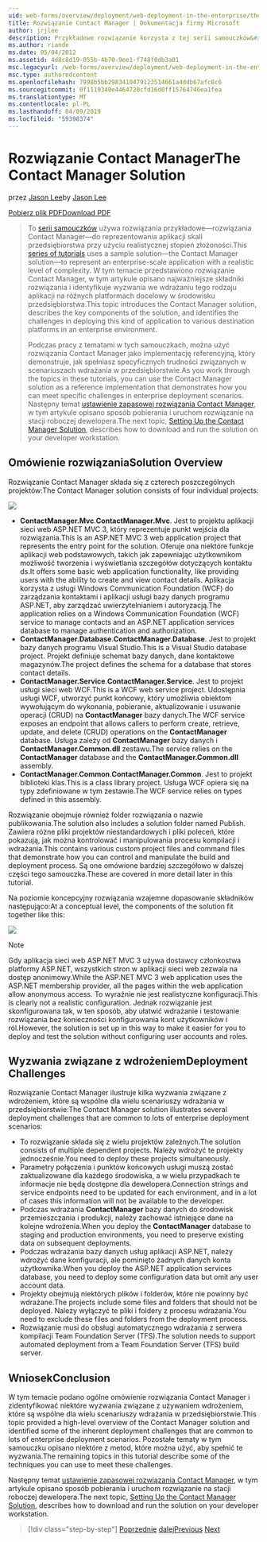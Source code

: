 ```yaml
---
uid: web-forms/overview/deployment/web-deployment-in-the-enterprise/the-contact-manager-solution
title: Rozwiązanie Contact Manager | Dokumentacja firmy Microsoft
author: jrjlee
description: Przykładowe rozwiązanie korzysta z tej serii samouczków&#x2014;rozwiązania Contact Manager&#x2014;do reprezentowania aplikacji skali przedsiębiorstwa przy użyciu realistycznej leve...
ms.author: riande
ms.date: 05/04/2012
ms.assetid: 4d8c8d19-055b-4b70-9ee1-f748f0db3a01
msc.legacyurl: /web-forms/overview/deployment/web-deployment-in-the-enterprise/the-contact-manager-solution
msc.type: authoredcontent
ms.openlocfilehash: 7998b5bb2983410479123514661a4ddb67afc8c6
ms.sourcegitcommit: 0f1119340e4464720cfd16d0ff15764746ea1fea
ms.translationtype: MT
ms.contentlocale: pl-PL
ms.lasthandoff: 04/09/2019
ms.locfileid: "59398374"
---
```

# <a name="the-contact-manager-solution"></a><span data-ttu-id="7dfb4-103">Rozwiązanie Contact Manager</span><span class="sxs-lookup"><span data-stu-id="7dfb4-103">The Contact Manager Solution</span></span>

<span data-ttu-id="7dfb4-104">przez [Jason Lee](https://github.com/jrjlee)</span><span class="sxs-lookup"><span data-stu-id="7dfb4-104">by [Jason Lee](https://github.com/jrjlee)</span></span>

[<span data-ttu-id="7dfb4-105">Pobierz plik PDF</span><span class="sxs-lookup"><span data-stu-id="7dfb4-105">Download PDF</span></span>](https://msdnshared.blob.core.windows.net/media/MSDNBlogsFS/prod.evol.blogs.msdn.com/CommunityServer.Blogs.Components.WeblogFiles/00/00/00/63/56/8130.DeployingWebAppsInEnterpriseScenarios.pdf)

> <span data-ttu-id="7dfb4-106">To [serii samouczków](web-deployment-in-the-enterprise.md) używa rozwiązania przykładowe&#x2014;rozwiązania Contact Manager&#x2014;do reprezentowania aplikacji skali przedsiębiorstwa przy użyciu realistycznej stopień złożoności.</span><span class="sxs-lookup"><span data-stu-id="7dfb4-106">This [series of tutorials](web-deployment-in-the-enterprise.md) uses a sample solution&#x2014;the Contact Manager solution&#x2014;to represent an enterprise-scale application with a realistic level of complexity.</span></span> <span data-ttu-id="7dfb4-107">W tym temacie przedstawiono rozwiązanie Contact Manager, w tym artykule opisano najważniejsze składniki rozwiązania i identyfikuje wyzwania we wdrażaniu tego rodzaju aplikacji na różnych platformach docelowy w środowisku przedsiębiorstwa.</span><span class="sxs-lookup"><span data-stu-id="7dfb4-107">This topic introduces the Contact Manager solution, describes the key components of the solution, and identifies the challenges in deploying this kind of application to various destination platforms in an enterprise environment.</span></span>
> 
> <span data-ttu-id="7dfb4-108">Podczas pracy z tematami w tych samouczkach, można użyć rozwiązania Contact Manager jako implementację referencyjną, który demonstruje, jak spełniasz specyficznych trudności związanych w scenariuszach wdrażania w przedsiębiorstwie.</span><span class="sxs-lookup"><span data-stu-id="7dfb4-108">As you work through the topics in these tutorials, you can use the Contact Manager solution as a reference implementation that demonstrates how you can meet specific challenges in enterprise deployment scenarios.</span></span> <span data-ttu-id="7dfb4-109">Następny temat [ustawienie zapasowej rozwiązania Contact Manager](setting-up-the-contact-manager-solution.md), w tym artykule opisano sposób pobierania i uruchom rozwiązanie na stacji roboczej dewelopera.</span><span class="sxs-lookup"><span data-stu-id="7dfb4-109">The next topic, [Setting Up the Contact Manager Solution](setting-up-the-contact-manager-solution.md), describes how to download and run the solution on your developer workstation.</span></span>


## <a name="solution-overview"></a><span data-ttu-id="7dfb4-110">Omówienie rozwiązania</span><span class="sxs-lookup"><span data-stu-id="7dfb4-110">Solution Overview</span></span>

<span data-ttu-id="7dfb4-111">Rozwiązanie Contact Manager składa się z czterech poszczególnych projektów:</span><span class="sxs-lookup"><span data-stu-id="7dfb4-111">The Contact Manager solution consists of four individual projects:</span></span>

![](the-contact-manager-solution/_static/image1.png)

- <span data-ttu-id="7dfb4-112">**ContactManager.Mvc**.</span><span class="sxs-lookup"><span data-stu-id="7dfb4-112">**ContactManager.Mvc**.</span></span> <span data-ttu-id="7dfb4-113">Jest to projektu aplikacji sieci web ASP.NET MVC 3, który reprezentuje punkt wejścia dla rozwiązania.</span><span class="sxs-lookup"><span data-stu-id="7dfb4-113">This is an ASP.NET MVC 3 web application project that represents the entry point for the solution.</span></span> <span data-ttu-id="7dfb4-114">Oferuje ona niektóre funkcje aplikacji web podstawowych, takich jak zapewniając użytkownikom możliwość tworzenia i wyświetlania szczegółów dotyczących kontaktu ds.</span><span class="sxs-lookup"><span data-stu-id="7dfb4-114">It offers some basic web application functionality, like providing users with the ability to create and view contact details.</span></span> <span data-ttu-id="7dfb4-115">Aplikacja korzysta z usługi Windows Communication Foundation (WCF) do zarządzania kontaktami i aplikacji usługi bazy danych programu ASP.NET, aby zarządzać uwierzytelnianiem i autoryzacją.</span><span class="sxs-lookup"><span data-stu-id="7dfb4-115">The application relies on a Windows Communication Foundation (WCF) service to manage contacts and an ASP.NET application services database to manage authentication and authorization.</span></span>
- <span data-ttu-id="7dfb4-116">**ContactManager.Database**.</span><span class="sxs-lookup"><span data-stu-id="7dfb4-116">**ContactManager.Database**.</span></span> <span data-ttu-id="7dfb4-117">Jest to projekt bazy danych programu Visual Studio.</span><span class="sxs-lookup"><span data-stu-id="7dfb4-117">This is a Visual Studio database project.</span></span> <span data-ttu-id="7dfb4-118">Projekt definiuje schemat bazy danych, dane kontaktowe magazynów.</span><span class="sxs-lookup"><span data-stu-id="7dfb4-118">The project defines the schema for a database that stores contact details.</span></span>
- <span data-ttu-id="7dfb4-119">**ContactManager.Service**.</span><span class="sxs-lookup"><span data-stu-id="7dfb4-119">**ContactManager.Service**.</span></span> <span data-ttu-id="7dfb4-120">Jest to projekt usługi sieci web WCF.</span><span class="sxs-lookup"><span data-stu-id="7dfb4-120">This is a WCF web service project.</span></span> <span data-ttu-id="7dfb4-121">Udostępnia usługi WCF, utworzyć punkt końcowy, który umożliwia obiektom wywołującym do wykonania, pobieranie, aktualizowanie i usuwanie operacji (CRUD) na **ContactManager** bazy danych.</span><span class="sxs-lookup"><span data-stu-id="7dfb4-121">The WCF service exposes an endpoint that allows callers to perform create, retrieve, update, and delete (CRUD) operations on the **ContactManager** database.</span></span> <span data-ttu-id="7dfb4-122">Usługa zależy od **ContactManager** bazy danych i **ContactManager.Common.dll** zestawu.</span><span class="sxs-lookup"><span data-stu-id="7dfb4-122">The service relies on the **ContactManager** database and the **ContactManager.Common.dll** assembly.</span></span>
- <span data-ttu-id="7dfb4-123">**ContactManager.Common**.</span><span class="sxs-lookup"><span data-stu-id="7dfb4-123">**ContactManager.Common**.</span></span> <span data-ttu-id="7dfb4-124">Jest to projekt biblioteki klas.</span><span class="sxs-lookup"><span data-stu-id="7dfb4-124">This is a class library project.</span></span> <span data-ttu-id="7dfb4-125">Usługa WCF opiera się na typy zdefiniowane w tym zestawie.</span><span class="sxs-lookup"><span data-stu-id="7dfb4-125">The WCF service relies on types defined in this assembly.</span></span>

<span data-ttu-id="7dfb4-126">Rozwiązanie obejmuje również folder rozwiązania o nazwie publikowania.</span><span class="sxs-lookup"><span data-stu-id="7dfb4-126">The solution also includes a solution folder named Publish.</span></span> <span data-ttu-id="7dfb4-127">Zawiera różne pliki projektów niestandardowych i pliki poleceń, które pokazują, jak można kontrolować i manipulowania procesu kompilacji i wdrażania.</span><span class="sxs-lookup"><span data-stu-id="7dfb4-127">This contains various custom project files and command files that demonstrate how you can control and manipulate the build and deployment process.</span></span> <span data-ttu-id="7dfb4-128">Są one omówione bardziej szczegółowo w dalszej części tego samouczka.</span><span class="sxs-lookup"><span data-stu-id="7dfb4-128">These are covered in more detail later in this tutorial.</span></span>

<span data-ttu-id="7dfb4-129">Na poziomie koncepcyjny rozwiązania wzajemne dopasowanie składników następująco:</span><span class="sxs-lookup"><span data-stu-id="7dfb4-129">At a conceptual level, the components of the solution fit together like this:</span></span>

![](the-contact-manager-solution/_static/image2.png)

> [!NOTE]
> <span data-ttu-id="7dfb4-130">Gdy aplikacja sieci web ASP.NET MVC 3 używa dostawcy członkostwa platformy ASP.NET, wszystkich stron w aplikacji sieci web zezwala na dostęp anonimowy.</span><span class="sxs-lookup"><span data-stu-id="7dfb4-130">While the ASP.NET MVC 3 web application uses the ASP.NET membership provider, all the pages within the web application allow anonymous access.</span></span> <span data-ttu-id="7dfb4-131">To wyraźnie nie jest realistyczne konfiguracji.</span><span class="sxs-lookup"><span data-stu-id="7dfb4-131">This is clearly not a realistic configuration.</span></span> <span data-ttu-id="7dfb4-132">Jednak rozwiązanie jest skonfigurowana tak, w ten sposób, aby ułatwić wdrażanie i testowanie rozwiązania bez konieczności konfigurowania kont użytkowników i ról.</span><span class="sxs-lookup"><span data-stu-id="7dfb4-132">However, the solution is set up in this way to make it easier for you to deploy and test the solution without configuring user accounts and roles.</span></span>


## <a name="deployment-challenges"></a><span data-ttu-id="7dfb4-133">Wyzwania związane z wdrożeniem</span><span class="sxs-lookup"><span data-stu-id="7dfb4-133">Deployment Challenges</span></span>

<span data-ttu-id="7dfb4-134">Rozwiązanie Contact Manager ilustruje kilka wyzwania związane z wdrożeniem, które są wspólne dla wielu scenariuszy wdrażania w przedsiębiorstwie:</span><span class="sxs-lookup"><span data-stu-id="7dfb4-134">The Contact Manager solution illustrates several deployment challenges that are common to lots of enterprise deployment scenarios:</span></span>

- <span data-ttu-id="7dfb4-135">To rozwiązanie składa się z wielu projektów zależnych.</span><span class="sxs-lookup"><span data-stu-id="7dfb4-135">The solution consists of multiple dependent projects.</span></span> <span data-ttu-id="7dfb4-136">Należy wdrożyć te projekty jednocześnie.</span><span class="sxs-lookup"><span data-stu-id="7dfb4-136">You need to deploy these projects simultaneously.</span></span>
- <span data-ttu-id="7dfb4-137">Parametry połączenia i punktów końcowych usługi muszą zostać zaktualizowane dla każdego środowiska, a w wielu przypadkach te informacje nie będą dostępne dla dewelopera.</span><span class="sxs-lookup"><span data-stu-id="7dfb4-137">Connection strings and service endpoints need to be updated for each environment, and in a lot of cases this information will not be available to the developer.</span></span>
- <span data-ttu-id="7dfb4-138">Podczas wdrażania **ContactManager** bazy danych do środowisk przemieszczania i produkcji, należy zachować istniejące dane na kolejne wdrożenia.</span><span class="sxs-lookup"><span data-stu-id="7dfb4-138">When you deploy the **ContactManager** database to staging and production environments, you need to preserve existing data on subsequent deployments.</span></span>
- <span data-ttu-id="7dfb4-139">Podczas wdrażania bazy danych usług aplikacji ASP.NET, należy wdrożyć dane konfiguracji, ale pominięto żadnych danych konta użytkownika.</span><span class="sxs-lookup"><span data-stu-id="7dfb4-139">When you deploy the ASP.NET application services database, you need to deploy some configuration data but omit any user account data.</span></span>
- <span data-ttu-id="7dfb4-140">Projekty obejmują niektórych plików i folderów, które nie powinny być wdrażane.</span><span class="sxs-lookup"><span data-stu-id="7dfb4-140">The projects include some files and folders that should not be deployed.</span></span> <span data-ttu-id="7dfb4-141">Należy wyłączyć te pliki i foldery z procesu wdrażania.</span><span class="sxs-lookup"><span data-stu-id="7dfb4-141">You need to exclude these files and folders from the deployment process.</span></span>
- <span data-ttu-id="7dfb4-142">Rozwiązanie musi do obsługi automatycznego wdrażania z serwera kompilacji Team Foundation Server (TFS).</span><span class="sxs-lookup"><span data-stu-id="7dfb4-142">The solution needs to support automated deployment from a Team Foundation Server (TFS) build server.</span></span>

## <a name="conclusion"></a><span data-ttu-id="7dfb4-143">Wniosek</span><span class="sxs-lookup"><span data-stu-id="7dfb4-143">Conclusion</span></span>

<span data-ttu-id="7dfb4-144">W tym temacie podano ogólne omówienie rozwiązania Contact Manager i zidentyfikować niektóre wyzwania związane z używaniem wdrożeniem, które są wspólne dla wielu scenariuszy wdrażania w przedsiębiorstwie.</span><span class="sxs-lookup"><span data-stu-id="7dfb4-144">This topic provided a high-level overview of the Contact Manager solution and identified some of the inherent deployment challenges that are common to lots of enterprise deployment scenarios.</span></span> <span data-ttu-id="7dfb4-145">Pozostałe tematy w tym samouczku opisano niektóre z metod, które można użyć, aby spełnić te wyzwania.</span><span class="sxs-lookup"><span data-stu-id="7dfb4-145">The remaining topics in this tutorial describe some of the techniques you can use to meet these challenges.</span></span>

<span data-ttu-id="7dfb4-146">Następny temat [ustawienie zapasowej rozwiązania Contact Manager](setting-up-the-contact-manager-solution.md), w tym artykule opisano sposób pobierania i uruchom rozwiązanie na stacji roboczej dewelopera.</span><span class="sxs-lookup"><span data-stu-id="7dfb4-146">The next topic, [Setting Up the Contact Manager Solution](setting-up-the-contact-manager-solution.md), describes how to download and run the solution on your developer workstation.</span></span>

> [!div class="step-by-step"]
> <span data-ttu-id="7dfb4-147">[Poprzednie](web-deployment-in-the-enterprise.md)
> [dalej](setting-up-the-contact-manager-solution.md)</span><span class="sxs-lookup"><span data-stu-id="7dfb4-147">[Previous](web-deployment-in-the-enterprise.md)
[Next](setting-up-the-contact-manager-solution.md)</span></span>
